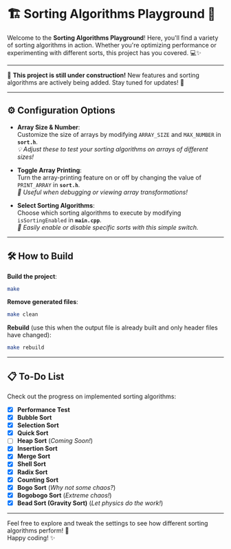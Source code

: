 
# 🏗️ **Sorting Algorithms Playground** 🚧

Welcome to the **Sorting Algorithms Playground**! Here, you'll find a variety of sorting algorithms in action. Whether you're optimizing performance or experimenting with different sorts, this project has you covered. 💻✨

---

🚧 **This project is still under construction!** New features and sorting algorithms are actively being added. Stay tuned for updates! 🚧

---

## ⚙️ **Configuration Options**

- **Array Size & Number**:  
  Customize the size of arrays by modifying `ARRAY_SIZE` and `MAX_NUMBER` in **`sort.h`**.  
  *💡 Adjust these to test your sorting algorithms on arrays of different sizes!*

- **Toggle Array Printing**:  
  Turn the array-printing feature on or off by changing the value of `PRINT_ARRAY` in **`sort.h`**.  
  *👀 Useful when debugging or viewing array transformations!*

- **Select Sorting Algorithms**:  
  Choose which sorting algorithms to execute by modifying `isSortingEnabled` in **`main.cpp`**.  
  *🔀 Easily enable or disable specific sorts with this simple switch.*

---

## 🛠️ **How to Build**

**Build the project**:
```bash
make
```

**Remove generated files**:
```bash
make clean
```

**Rebuild** (use this when the output file is already built and only header files have changed):
```bash
make rebuild
```

---

## 📋 **To-Do List**

Check out the progress on implemented sorting algorithms:

- [X] **Performance Test**  
- [X] **Bubble Sort**  
- [X] **Selection Sort**  
- [X] **Quick Sort**  
- [ ] **Heap Sort** (*Coming Soon!*)  
- [X] **Insertion Sort**  
- [X] **Merge Sort**  
- [X] **Shell Sort**  
- [X] **Radix Sort**  
- [X] **Counting Sort**  
- [X] **Bogo Sort** (*Why not some chaos?*)  
- [X] **Bogobogo Sort** (*Extreme chaos!*)  
- [X] **Bead Sort (Gravity Sort)** (*Let physics do the work!*)  

---

Feel free to explore and tweak the settings to see how different sorting algorithms perform! 🚀  
Happy coding! ✨
